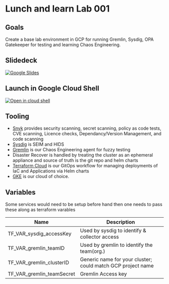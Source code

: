 # Lunch and learn Lab 001

## Goals
Create a base lab environment in GCP for running Gremlin, Sysdig, OPA Gatekeeper
for testing and learning Chaos Engineering.

## Slidedeck

[![Google
   Slides](docs/slidedeck-intro.png)](https://docs.google.com/presentation/d/13GOohknflbFLbFMHme0h2eydzyQuAqdFpohduUPaDnE/edit?usp=sharing)

## Launch in Google Cloud Shell

[![Open in cloud shell](https://gstatic.com/cloudssh/images/open-btn.svg)](https://shell.cloud.google.com/cloudshell/editor?cloudshell_git_repo=https://github.com/dstechnolution/lab-001.git&cloudshell_git_branch=main&cloudshell_tutorial=README.md)

## Tooling

  * [Snyk](https://app.snyk.io/org/dstechnolution/project/31e8d057-ef22-46d4-923a-8cde342dd4da)
    provides security scanning, secret scanning, policy as code tests, CVE
    scanning, Licence checks, Dependancy/Version Management, and code scanning
  * [Sysdig](https://app.us4.sysdig.com/secure/) is SEIM and HIDS
  * [Gremlin](https://app.gremlin.com/reports/company) is our Chaos Engineering
    agent for fuzzy testing
  * Disaster Recover is handled by treating the cluster as an ephemeral
    appliance and source of truth is the git repo and helm charts
  * [Terraform Cloud](https://app.terraform.io/app/Techolution/workspaces/lab-001)
    is our GitOps workflow for managing deployments of IaC and Applications via
    Helm charts
  * [GKE](https://cloud.google.com/kubernetes-engine) is our cloud of choice.

## Variables

Some services would need to be setup before hand then one needs to pass these
along as terraform varables

Name | Description
-|-
TF_VAR_sysdig_accessKey | Used by sysdig to identify & collector access
TF_VAR_gremlin_teamID | Used by gremlin to identify the team(org.)
TF_VAR_gremlin_clusterID | Generic name for your cluster; could match GCP project name
TF_VAR_gremlin_teamSecret | Gremlin Access key
